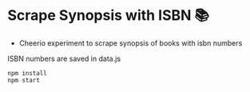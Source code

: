 # Scrape Synopsis with ISBN :books:

- Cheerio experiment to scrape synopsis of books with isbn numbers

ISBN numbers are saved in data.js


```
npm install
npm start
```

